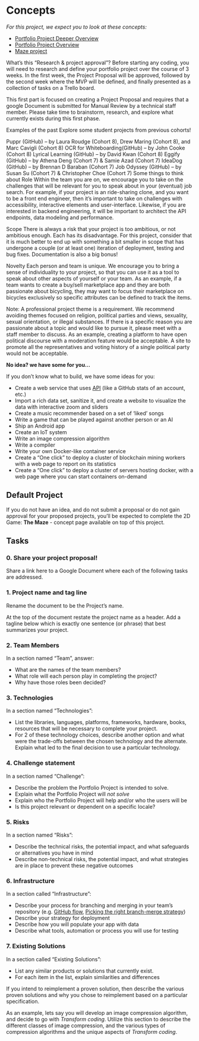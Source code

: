 # Concepts

*For this project, we expect you to look at these concepts:*

- [Portfolio Project Deeper Overview]()
- [Portfolio Project Overview]()
- [Maze project]()


What’s this “Research & project approval”?
Before starting any coding, you will need to research and define your portfolio project over the course of 3 weeks. In the first week, the Project Proposal will be approved, followed by the second week where the MVP will be defined, and finally presented as a collection of tasks on a Trello board.

This first part is focused on creating a Project Proposal and requires that a google Document is submitted for Manual Review by a technical staff member. Please take time to brainstorm, research, and explore what currently exists during this first phase.

Examples of the past
Explore some student projects from previous cohorts!

Puppr (GitHub) – by Laura Roudge (Cohort 8), Drew Maring (Cohort 8), and Marc Cavigli (Cohort 8)
OCR for Whiteboarding(GitHub) – by John Cooke (Cohort 8)
Lyrical Learning (GitHub) – by David Kwan (Cohort 8)
Eggify (GitHub) – by Athena Deng (Cohort 7) & Samie Azad (Cohort 7)
IdeaDog (GitHub) – by Brennan D Baraban (Cohort 7)
Job Odyssey (GitHub) – by Susan Su (Cohort 7) & Christopher Choe (Cohort 7)
Some things to think about
Role
Within the team you are on, we encourage you to take on the challenges that will be relevant for you to speak about in your (eventual) job search. For example, if your project is an ride-sharing clone, and you want to be a front end engineer, then it’s important to take on challenges with accessibility, interactive elements and user-interface. Likewise, if you are interested in backend engineering, it will be important to architect the API endpoints, data modeling and performance.

Scope
There is always a risk that your project is too ambitious, or not ambitious enough. Each has its disadvantage. For this project, consider that it is much better to end up with something a bit smaller in scope that has undergone a couple (or at least one) iteration of deployment, testing and bug fixes. Documentation is also a big bonus!

Novelty
Each person and team is unique. We encourage you to bring a sense of individuality to your project, so that you can use it as a tool to speak about other aspects of yourself or your team. As an example, if a team wants to create a buy/sell marketplace app and they are both passionate about bicycling, they may want to focus their marketplace on bicycles exclusively so specific attributes can be defined to track the items.

Note: A professional project theme is a requirement. We recommend avoiding themes focused on religion, political parties and views, sexuality, sexual orientation, or illegal substances. If there is a specific reason you are passionate about a topic and would like to pursue it, please meet with a staff member to discuss. As an example, creating a platform to have open political discourse with a moderation feature would be acceptable. A site to promote all the representatives and voting history of a single political party would not be acceptable.

**No idea? we have some for you…**

If you don’t know what to build, we have some ideas for you:

- Create a web service that uses [API](https://intranet.alxswe.com/rltoken/P5Ri2TnqqPOzWdRZEE1mEQ) (like a GitHub stats of an account, etc.)
- Import a rich data set, sanitize it, and create a website to visualize the data with interactive zoom and sliders
- Create a music recommender based on a set of ‘liked’ songs
- Write a game that can be played against another person or an AI
- Ship an Android app
- Create an IoT system
- Write an image compression algorithm
- Write a compiler
- Write your own Docker-like container service
- Create a “One click” to deploy a cluster of blockchain mining workers with a web page to report on its statistics
- Create a “One click” to deploy a cluster of servers hosting docker, with a web page where you can start containers on-demand

## Default Project

If you do not have an idea, and do not submit a proposal or do not gain approval for your proposed projects, you’ll be expected to complete the 2D Game: **The Maze** - concept page available on top of this project.

## Tasks

### 0. Share your project proposal!

Share a link here to a Google Document where each of the following tasks are addressed.

### 1. Project name and tag line

Rename the document to be the Project’s name.

At the top of the document restate the project name as a header. Add a tagline below which is exactly one sentence (or phrase) that best summarizes your project.


### 2. Team Members

In a section named “Team”, answer:

- What are the names of the team members?
- What role will each person play in completing the project?
- Why have those roles been decided?

### 3. Technologies

In a section named “Technologies”:

- List the libraries, languages, platforms, frameworks, hardware, books, resources that will be necessary to complete your project.
- For 2 of these technology choices, describe another option and what were the trade-offs between the chosen technology and the alternate. Explain what led to the final decision to use a particular technology.

### 4. Challenge statement

In a section named “Challenge”:

- Describe the problem the Portfolio Project is intended to solve.
- Explain what the Portfolio Project will *not solve*
- Explain who the Portfolio Project will help and/or who the users will be
- Is this project relevant or dependent on a specific locale?

### 5. Risks

In a section named “Risks”:

- Describe the technical risks, the potential impact, and what safeguards or alternatives you have in mind
- Describe non-technical risks, the potential impact, and what strategies are in place to prevent these negative outcomes

### 6. Infrastructure

In a section called “Infrastructure”:

- Describe your process for branching and merging in your team’s repository (e.g. [GitHub flow](https://intranet.alxswe.com/rltoken/bQTzmtjVW4bSNUbo_WUj4g), [Picking the right branch-merge strategy](https://intranet.alxswe.com/rltoken/PH2jTmX2-3ye1iYY8Dbapw))
- Describe your strategy for deployment
- Describe how you will populate your app with data
- Describe what tools, automation or process you will use for testing

### 7. Existing Solutions

In a section called “Existing Solutions”:

- List any similar products or solutions that currently exist.
- For each item in the list, explain similarities and differences

If you intend to reimplement a proven solution, then describe the various proven solutions and why you chose to reimplement based on a particular specification.

As an example, lets say you will develop an image compression algorithm, and decide to go with *Transform coding*. Utilize this section to describe the different classes of image compression, and the various types of compression algorithms and the unique aspects of *Transform coding*.
